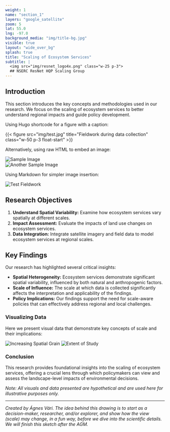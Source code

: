 ```yaml
---
weight: 1
name: "section_1"
layers: "google_satellite"
zoom: 5
lat: 55.0
lng: -97.0
background_media: "img/title-bg.jpg"
visible: true
layout: "wide_over_bg"
splash: true
title: "Scaling of Ecosystem Services"
subtitle: |
  <img src="img/resnet_logo4x.png" class="w-25 p-3">  
  ## NSERC ResNet HQP Scaling Group
---
```


## Introduction

This section introduces the key concepts and methodologies used in our research. We focus on the scaling of ecosystem services to better understand regional impacts and guide policy development.

Using Hugo shortcode for a figure with a caption:

{{< figure src="img/test.jpg" title="Fieldwork during data collection" class="w-50 p-3 float-start" >}}

Alternatively, using raw HTML to embed an image:

<div class="testclass">
  <img src="images/test.jpg" class="w-50 p-3 float-start" alt="Sample Image">
</div>
<img src="images/test.jpg" class="w-50 p-3 float-start" alt="Another Sample Image">

Using Markdown for simpler image insertion:

![Test Fieldwork](images/test-fieldwork.jpeg "Fieldwork")

## Research Objectives

1. **Understand Spatial Variability:** Examine how ecosystem services vary spatially at different scales.
2. **Impact Assessment:** Evaluate the impacts of land use changes on ecosystem services.
3. **Data Integration:** Integrate satellite imagery and field data to model ecosystem services at regional scales.

## Key Findings

Our research has highlighted several critical insights:

- **Spatial Heterogeneity:** Ecosystem services demonstrate significant spatial variability, influenced by both natural and anthropogenic factors.
- **Scale of Influence:** The scale at which data is collected significantly affects the interpretation and applicability of the findings.
- **Policy Implications:** Our findings support the need for scale-aware policies that can effectively address regional and local challenges.

### Visualizing Data

Here we present visual data that demonstrate key concepts of scale and their implications:

![Increasing Spatial Grain](img/intro/IncreasingGrainExtentFig_30Apr2023Part1.png)
![Extent of Study](img/intro/IncreasingGrainExtentFig_30Apr2023Part2.png)

### Conclusion

This research provides foundational insights into the scaling of ecosystem services, offering a crucial lens through which policymakers can view and assess the landscape-level impacts of environmental decisions.

*Note: All visuals and data presented are hypothetical and are used here for illustrative purposes only.*

---

*Created by Ágnes Vári. The idea behind this drawing is to start as a decision-maker, researcher, and/or explorer, and show how the view (scale) may change, in a fun way, before we dive into the scientific details. We will finish this sketch after the AGM.*
